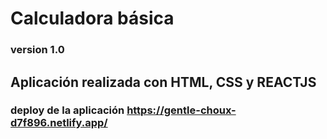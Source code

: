 # Calculadora básica 

### version 1.0

## Aplicación realizada con HTML, CSS y REACTJS


### deploy de la aplicación https://gentle-choux-d7f896.netlify.app/





